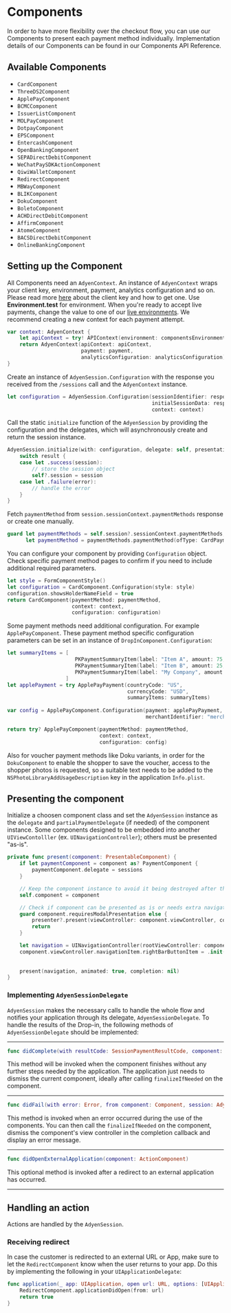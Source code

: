 # Components

In order to have more flexibility over the checkout flow, you can use our Components to present each payment method individually. Implementation details of our Components can be found in our Components API Reference.

## Available Components

- ``CardComponent``
- ``ThreeDS2Component``
- ``ApplePayComponent``
- ``BCMCComponent``
- ``IssuerListComponent``
- ``MOLPayComponent``
- ``DotpayComponent``
- ``EPSComponent``
- ``EntercashComponent``
- ``OpenBankingComponent``
- ``SEPADirectDebitComponent``
- ``WeChatPaySDKActionComponent``
- ``QiwiWalletComponent``
- ``RedirectComponent``
- ``MBWayComponent``
- ``BLIKComponent``
- ``DokuComponent``
- ``BoletoComponent``
- ``ACHDirectDebitComponent``
- ``AffirmComponent``
- ``AtomeComponent``
- ``BACSDirectDebitComponent``
- ``OnlineBankingComponent``

## Setting up the Component

All Components need an ``AdyenContext``. An instance of ``AdyenContext`` wraps your client key, environment, payment, analytics configuration and so on.
Please read more [here](https://docs.adyen.com/development-resources/client-side-authentication) about the client key and how to get one.
Use **Environment.test** for environment. When you're ready to accept live payments, change the value to one of our [live environments](https://adyen.github.io/adyen-ios/Docs/Structs/Environment.html).
We recommend creating a new context for each payment attempt.

```swift
var context: AdyenContext {
    let apiContext = try! APIContext(environment: componentsEnvironment, clientKey: clientKey)
    return AdyenContext(apiContext: apiContext,
                        payment: payment,
                        analyticsConfiguration: analyticsConfiguration)
}
```

Create an instance of ``AdyenSession.Configuration`` with the response you received from the `/sessions` call and the ``AdyenContext`` instance.

```swift
let configuration = AdyenSession.Configuration(sessionIdentifier: response.sessionId,
                                               initialSessionData: response.sessionData,
                                               context: context)
```

Call the static `initialize` function of the ``AdyenSession`` by providing the configuration and the delegates, which will asynchronously create and return the session instance.

```swift
AdyenSession.initialize(with: configuration, delegate: self, presentationDelegate: self) { [weak self] result in
    switch result {
    case let .success(session):
        // store the session object
        self?.session = session
    case let .failure(error):
        // handle the error
    }
}
```

Fetch `paymentMethod` from `session.sessionContext.paymentMethods` response or create one manually.

```swift
guard let paymentMethods = self.session?.sessionContext.paymentMethods,
      let paymentMethod = paymentMethods.paymentMethod(ofType: CardPaymentMethod.self) else { return nil }
```

You can configure your component by providing `Configuration` object.
Check specific payment method pages to confirm if you need to include additional required parameters.

```swift
let style = FormComponentStyle()
let configuration = CardComponent.Configuration(style: style)
configuration.showsHolderNameField = true
return CardComponent(paymentMethod: paymentMethod,
                     context: context,
                     configuration: configuration)
```

Some payment methods need additional configuration. For example ``ApplePayComponent``. These payment method specific configuration parameters can be set in an instance of `DropInComponent.Configuration`:

```swift
let summaryItems = [
                      PKPaymentSummaryItem(label: "Item A", amount: 75, type: .final),
                      PKPaymentSummaryItem(label: "Item B", amount: 25, type: .final),
                      PKPaymentSummaryItem(label: "My Company", amount: 100, type: .final)
                   ]
let applePayment = try ApplePayPayment(countryCode: "US",
                                       currencyCode: "USD",
                                       summaryItems: summaryItems)
                                       
var config = ApplePayComponent.Configuration(payment: applePayPayment,
                                             merchantIdentifier: "merchant.com.adyen.MY_MERCHANT_ID")

return try? ApplePayComponent(paymentMethod: paymentMethod,
                              context: context,
                              configuration: config)
```

Also for voucher payment methods like Doku variants, in order for the ``DokuComponent`` to enable the shopper to save the voucher, access to the shopper photos is requested, so a suitable text needs to be added to the `NSPhotoLibraryAddUsageDescription` key in the application `Info.plist`.

## Presenting the component

Initialize a choosen component class and set the ``AdyenSession`` instance as the `delegate` and `partialPaymentDelegate` (if needed) of the component instance.
Some components designed to be embedded into another `UIViewContolller` (ex. `UINavigationController`); others must be presented "as-is".

```swift
private func present(component: PresentableComponent) {
    if let paymentComponent = component as? PaymentComponent {
        paymentComponent.delegate = sessions
    }

    // Keep the component instance to avoid it being destroyed after the function is executed.
    self.component = component

    // Check if component can be presented as is or needs extra navigation layer.
    guard component.requiresModalPresentation else {
        presenter?.present(viewController: component.viewController, completion: nil)
        return
    }

    let navigation = UINavigationController(rootViewController: component.viewController)
    component.viewController.navigationItem.rightBarButtonItem = .init(barButtonSystemItem: .cancel,
                                                                       target: self,
                                                                       action: #selector(cancelPressed))
    present(navigation, animated: true, completion: nil)
}
```

### Implementing `AdyenSessionDelegate`

``AdyenSession`` makes the necessary calls to handle the whole flow and notifies your application through its delegate, ``AdyenSessionDelegate``. To handle the results of the Drop-in, the following methods of ``AdyenSessionDelegate`` should be implemented:

---

```swift
func didComplete(with resultCode: SessionPaymentResultCode, component: Component, session: AdyenSession)
```

This method will be invoked when the component finishes without any further steps needed by the application. The application just needs to dismiss the current component, ideally after calling `finalizeIfNeeded` on the component.

---

```swift
func didFail(with error: Error, from component: Component, session: AdyenSession)
```

This method is invoked when an error occurred during the use of the components.
You can then call the `finalizeIfNeeded` on the component, dismiss the component's view controller in the completion callback and display an error message.

---

```swift
func didOpenExternalApplication(component: ActionComponent)
```

This optional method is invoked after a redirect to an external application has occurred.

---

## Handling an action

Actions are handled by the ``AdyenSession``.


### Receiving redirect

In case the customer is redirected to an external URL or App, make sure to let the ``RedirectComponent`` know when the user returns to your app. Do this by implementing the following in your `UIApplicationDelegate`:

```swift
func application(_ app: UIApplication, open url: URL, options: [UIApplicationOpenURLOptionsKey: Any] = [:]) -> Bool {
    RedirectComponent.applicationDidOpen(from: url)
    return true
}
```
